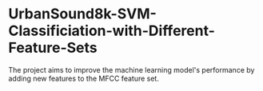 # UrbanSound8k-SVM-Classificiation-with-Different-Feature-Sets
 The project aims to improve the machine learning model's performance by adding new features to the MFCC feature set.
